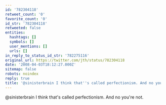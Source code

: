 ```yaml
---
id: '782304118'
retweet_count: '0'
favorite_count: '0'
id_str: '782304118'
retweeted: false
entities:
  hashtags: []
  symbols: []
  user_mentions: []
  urls: []
in_reply_to_status_id_str: '782275116'
original_url: https://twitter.com/jth/status/782304118
date: '2008-04-03T18:12:27.000Z'
sitemap: false
robots: noindex
reply: true
title: '@sinisterbrain I think that''s called perfectionism. And no you''re not.'
---
```


@sinisterbrain I think that's called perfectionism. And no you're not.